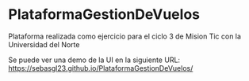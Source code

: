# PlataformaGestionDeVuelos
Plataforma realizada como ejercicio para el ciclo 3 de Mision Tic con la Universidad del Norte

Se puede ver una demo de la UI en la siguiente URL: https://sebasgl23.github.io/PlataformaGestionDeVuelos/
